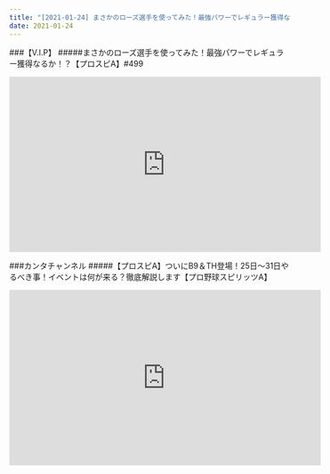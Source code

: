 ```yaml
---
title: "[2021-01-24] まさかのローズ選手を使ってみた！最強パワーでレギュラー獲得なるか！？【プロスピA】#499 他"
date: 2021-01-24
---
```

###【V.I.P】
#####まさかのローズ選手を使ってみた！最強パワーでレギュラー獲得なるか！？【プロスピA】#499
<iframe width="560" height="315" src="https://www.youtube.com/embed/xczEoN9Z4os" frameborder="0" allow="accelerometer; autoplay; clipboard-write; encrypted-media; gyroscope; picture-in-picture" allowfullscreen></iframe>

###カンタチャンネル
#####【プロスピA】ついにB9＆TH登場！25日～31日やるべき事！イベントは何が来る？徹底解説します【プロ野球スピリッツA】
<iframe width="560" height="315" src="https://www.youtube.com/embed/WcQivEwxGS0" frameborder="0" allow="accelerometer; autoplay; clipboard-write; encrypted-media; gyroscope; picture-in-picture" allowfullscreen></iframe>

